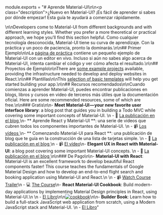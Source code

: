 module.exports = "# Aprende Material-UI\n\n<p class=\"description\">¿Nuevo en Material-UI? ¡Es fácil de aprender si sabes por dónde empezar! Esta guía te ayudará a comenzar rápidamente.</p>\n\nDevelopers come to Material-UI from different backgrounds and with different learning styles. Whether you prefer a more theoretical or practical approach, we hope you’ll find this section helpful. Como cualquier tecnología desconocida, Material-UI tiene su curva de aprendizaje. Con la práctica y un poco de paciencia, pronto la dominarás.\n\n## Primer Ejemplo\n\nLa [página de práctica](/getting-started/usage/#quick-start) contiene un pequeño ejemplo de Material-UI con un editor en vivo. Incluso si aún no sabes algo acerca de Material-UI, intenta cambiar el código y ver cómo afecta el resultado.\n\n## Proyectos de Ejemplo\n\nThere are [some example projects](/getting-started/example-projects/) available, providing the infrastructure needed to develop and deploy websites in React.\n\n## Plantillas\n\nThis [selection of basic templates](/getting-started/templates/) will help you get started building your app.\n\n## Recursos recomendados\n\nCuando comienzas a aprender Material-UI, puedes encontrar publicaciones en blogs, libros y cursos en video de terceros más útiles que la documentación oficial. Here are some recommended resources, some of which are free.\n\n### Gratis\n\n- **Meet Material-UI — your new favorite user interface library**: a blog post that guides you in building a Todo MVC while covering some important concepts of Material-UI. \n  - 📝 [ La publicación en el blog ](https://medium.freecodecamp.org/meet-your-material-ui-your-new-favorite-user-interface-library-6349a1c88a8c)\n- ** Aprende React y Material-UI **: una serie de videos que cubren todos los componentes importantes de Material-UI. \n  - 📹 [ Los vídeos ](https://www.youtube.com/watch?v=xm4LX5fJKZ8&list=PLcCp4mjO-z98WAu4sd0eVha1g-NMfzHZk)\n- ** Comenzando Material-UI para React **: una publicación de blog que te guía en la construcción de una lista de tarjetas simple. \n  - 📝 [ La publicación en el blog ](https://medium.com/codingthesmartway-com-blog/getting-started-with-material-ui-for-react-material-design-for-react-364b2688b555)\n  - 📹 [El vídeo](https://www.youtube.com/watch?v=PWadEeOuv5o)\n- **Elegant UX in React with Material-UI**: a blog post covering some important Material-UI concepts. \n  - 📝 [ La publicación en el blog ](https://alligator.io/react/material-ui/)\n\n### De Pago\n\n- **Material-UI with React**: Material-UI is an excellent framework to develop beautiful React components faster! This course teaches the fundamentals of Google Material Design and how to develop an end-to-end flight search and booking application using Material-UI and React.\n  \n  - 📹 [Watch Course Trailer](https://www.youtube.com/watch?v=hhZ6yFvCWho)\n  - 💻 [The Course](https://bonsaiilabs.com/courseDetail/material-ui-with-react)\n- **React Material-UI Cookbook**: Build modern-day applications by implementing Material Design principles in React, using Material-UI.\n  \n  - [El Libro](https://www.amazon.com/gp/product/1789615224/)\n\n[![cookbook](/static/blog/material-ui-v4-is-out/cookbook.png)](https://www.amazon.com/gp/product/1789615224/)\n\n- **Builder Book**: Learn how to build a full-stack JavaScript web application from scratch, using a Modern JavaScript stack and Material-UI. \n  - [El Libro](https://builderbook.org/book)"